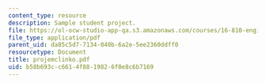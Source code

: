 ```yaml
---
content_type: resource
description: Sample student project.
file: https://ol-ocw-studio-app-qa.s3.amazonaws.com/courses/16-810-engineering-design-and-rapid-prototyping-january-iap-2007/b58b693cc6614f8819826f0e8c6b7169_projemclinko.pdf
file_type: application/pdf
parent_uid: da85c5d7-7134-040b-6a2e-5ee2360ddff0
resourcetype: Document
title: projemclinko.pdf
uid: b58b693c-c661-4f88-1982-6f0e8c6b7169
---
```

